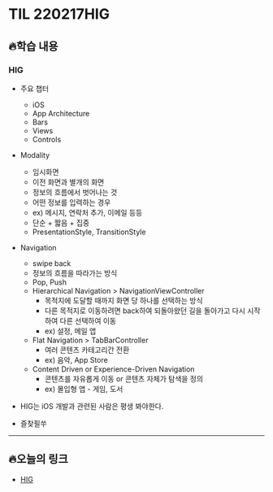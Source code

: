 # TIL 220217HIG

## 🔥학습 내용

### HIG
- 주요 챕터
	- iOS
	- App Architecture
	- Bars
	- Views
	- Controls

- Modality
	- 임시화면
	- 이전 화면과 별개의 화면
	- 정보의 흐름에서 벗어나는 것
	- 어떤 정보를 입력하는 경우
	- ex) 메시지, 연락처 추가, 이메일 등등
	- 단순 + 짧음 + 집중
	- PresentationStyle, TransitionStyle

- Navigation
	- swipe back
	- 정보의 흐름을 따라가는 방식
	- Pop, Push
	-   Hierarchical  Navigation > NavigationViewController
	    -   목적지에 도달할 때까지 화면 당 하나를 선택하는 방식
	    -   다른 목적지로 이동하려면 back하여 되돌아왔던 길을 돌아가고 다시 시작하여 다른 선택하여 이동
	    -   ex) 설정, 메일 앱
	-   Flat Navigation > TabBarController
	    -   여러 콘텐츠 카테고리간 전환
	    -   ex) 음악, App Store
	-   Content Driven or Experience-Driven Navigation
	    -   콘텐츠를 자유롭게 이동 or 콘텐츠 자체가 탐색을 정의
	    -   ex) 몰입형 앱 - 게임, 도서

- HIG는 iOS 개발과 관련된 사람은 평생 봐야한다.
- 즐찾필쑤

---

## 🔥오늘의 링크
- [HIG](https://developer.apple.com/design/human-interface-guidelines/ios/overview/themes/)
